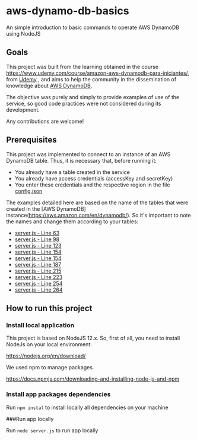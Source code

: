 # aws-dynamo-db-basics
An simple introduction to basic commands to operate AWS DynamoDB using NodeJS

## Goals

This project was built from the learning obtained in the course https://www.udemy.com/course/amazon-aws-dynamodb-para-iniciantes/, from [Udemy](https://www.udemy.com/) , and aims to help the community in the dissemination of knowledge about [AWS DynamoDB](https://aws.amazon.com/dynamodb/).

The objective was purely and simply to provide examples of use of the service, so good code practices were not considered during its development.

Any contributions are welcome!

## Prerequisites

This project was implemented to connect to an instance of an AWS DynamoDB table. Thus, it is necessary that, before running it:

* You already have a table created in the service
* You already have access credentials (accessKey and secretKey)
* You enter these credentials and the respective region in the file [config.json](config.json)

The examples detailed here are based on the name of the tables that were created in the [AWS DynamoDB] instance(https://aws.amazon.com/en/dynamodb/). So it's important to note the names and change them according to your tables:

* [server.js - Line 63](server.js#L63)
* [server.js - Line 98](server.js#L98)
* [server.js - Line 123](server.js#L123)
* [server.js - Line 154](server.js#L154)
* [server.js - Line 154](server.js#L154)
* [server.js - Line 187](server.js#L187)
* [server.js - Line 215](server.js#L215)
* [server.js - Line 223](server.js#223)
* [server.js - Line 254](server.js#254)
* [server.js - Line 264](server.js#264)

## How to run this project

### Install local application
This project is based on NodeJS 12.x. So, first of all, you need to install NodeJs on your local environment:

https://nodejs.org/en/download/

We used npm to manage packages. 

https://docs.npmjs.com/downloading-and-installing-node-js-and-npm


### Install app packages dependencies

Run `npm instal` to install locally all dependencies on your machine

###Run app locally

Run `node server.js` to run app locally 
